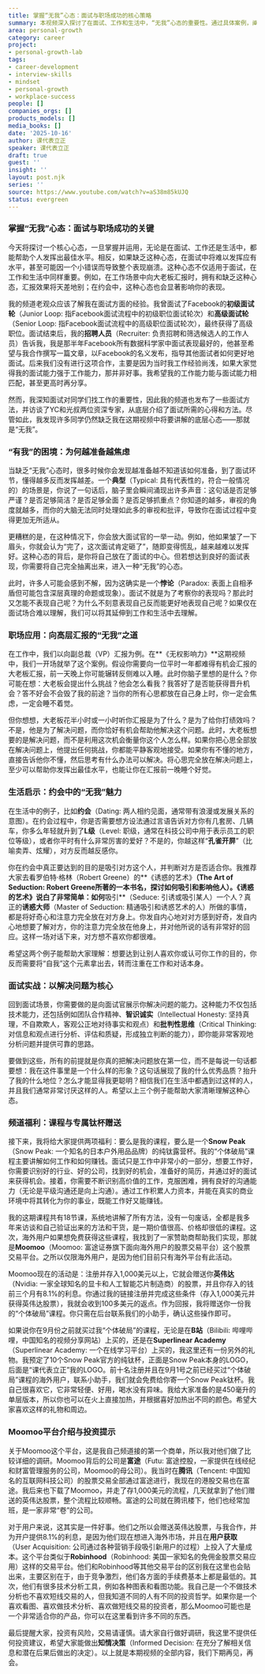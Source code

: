 ```yaml
---
title: 掌握“无我”心态：面试与职场成功的核心策略
summary: 本视频深入探讨了在面试、工作和生活中，“无我”心态的重要性。通过具体案例，阐释了放下自我关注，专注于解决问题或对方，能帮助个人实现最佳表现，并提供相关福利。
area: personal-growth
category: career
project:
- personal-growth-lab
tags:
- career-development
- interview-skills
- mindset
- personal-growth
- workplace-success
people: []
companies_orgs: []
products_models: []
media_books: []
date: '2025-10-16'
author: 课代表立正
speaker: 课代表立正
draft: true
guest: ''
insight: ''
layout: post.njk
series: ''
source: https://www.youtube.com/watch?v=aS38m85kUJQ
status: evergreen
---
```

### 掌握“无我”心态：面试与职场成功的关键

今天将探讨一个核心心态，一旦掌握并运用，无论是在面试、工作还是生活中，都能帮助个人发挥出最佳水平。相反，如果缺乏这种心态，在面试中将难以发挥应有水平，甚至可能因一个小错误而导致整个表现崩溃。这种心态不仅适用于面试，在工作和生活中同样重要。例如，在工作场景中向大老板汇报时，拥有和缺乏这种心态，汇报效果将天差地别；在约会中，这种心态也会显著影响你的表现。

我的频道老观众应该了解我在面试方面的经验。我曾面试了Facebook的**初级面试轮**（Junior Loop: 指Facebook面试流程中的初级职位面试轮次）和**高级面试轮**（Senior Loop: 指Facebook面试流程中的高级职位面试轮次），最终获得了高级职位。面试结束后，我的**招聘人员**（Recruiter: 负责招聘和筛选候选人的工作人员）告诉我，我是那半年Facebook所有数据科学家中面试表现最好的，他甚至希望与我合作撰写一篇文章，以Facebook的名义发布，指导其他面试者如何更好地面试。后来我们没有进行这项合作，主要是因为当时我工作经验尚浅，如果大家觉得我的面试能力强于工作能力，那并非好事。我希望我的工作能力能与面试能力相匹配，甚至更高时再分享。

然而，我深知面试对同学们找工作的重要性，因此我的频道也发布了一些面试方法，并访谈了YC和光叔两位资深专家，从底层介绍了面试所需的心得和方法。尽管如此，我发现许多同学仍然缺乏我在这期视频中将要讲解的底层心态——那就是“无我”。

### “有我”的困境：为何越准备越焦虑

当缺乏“无我”心态时，很多时候你会发现越准备越不知道该如何准备，到了面试环节，懂得越多反而发挥越差。一个**典型**（Typical: 具有代表性的，符合一般情况的）的场景是，你说了一句话后，脑子里会瞬间涌现出许多声音：这句话是否足够严谨？是否足够简洁？是否足够全面？是否足够抓重点？你知道的越多，审视的角度就越多，而你的大脑无法同时处理如此多的审视和批评，导致你在面试过程中变得更加无所适从。

更糟糕的是，在这种情况下，你会放大面试官的一举一动。例如，他如果皱了一下眉头，你就会认为“完了，这次面试肯定砸了”，随即变得慌乱，越来越难以发挥好。这种心态的背后，是你将自己放在了面试的中心。但若想达到良好的面试表现，你需要将自己完全抽离出来，进入一种“无我”的心态。

此时，许多人可能会感到不解，因为这确实是一个**悖论**（Paradox: 表面上自相矛盾但可能包含深层真理的命题或现象）。面试不就是为了考察你的表现吗？那此时又怎能不表现自己呢？为什么不刻意表现自己反而能更好地表现自己呢？如果仅在面试场合难以理解，我们可以将其延伸到工作和生活中去理解。

### 职场应用：向高层汇报的“无我”之道

在工作中，我们以向副总裁（VP）汇报为例。在**《无权影响力》**这期视频中，我们一开场就举了这个案例。假设你需要向一位平时一年都难得有机会汇报的大老板汇报，前一天晚上你可能辗转反侧难以入睡。此时你脑子里想的是什么？你可能在想：大老板会提出什么挑战？他会怎么看我？我答好了是否能获得晋升机会？答不好会不会毁了我的前途？当你的所有心思都放在自己身上时，你一定会焦虑，一定会睡不着觉。

但你想想，大老板花半小时或一小时听你汇报是为了什么？是为了给你打绩效吗？不是，他是为了解决问题，而你恰好有机会帮助他解决这个问题。此时，大老板想要的是解决问题，而不是利用这次机会衡量你这个人怎么样。如果你把心思全部放在解决问题上，他提出任何挑战，你都能平静客观地接受。如果你有不懂的地方，直接告诉他你不懂，然后思考有什么办法可以解决。将心思完全放在解决问题上，至少可以帮助你发挥出最佳水平，也能让你在汇报前一晚睡个好觉。

### 生活启示：约会中的“无我”魅力

在生活中的例子，比如**约会**（Dating: 两人相约见面，通常带有浪漫或发展关系的意图）。在约会过程中，你是否需要想方设法通过言语告诉对方你有几套房、几辆车，你多么年轻就升到了**L级**（Level: 职级，通常在科技公司中用于表示员工的职位等级），或者你平时有什么非常厉害的爱好？不是的，你越这样“**孔雀开屏**”（比喻卖弄、炫耀），对方反而越反感你。

你在约会中真正要达到的目的是吸引对方这个人，并判断对方是否适合你。我推荐大家去看罗伯特·格林（Robert Greene）的**《诱惑的艺术》**（The Art of Seduction: Robert Greene所著的一本书名，探讨如何吸引和影响他人）。《诱惑的艺术》说白了非常简单：如何**吸引**（Seduce: 引诱或吸引某人）一个人？真正的**诱惑大师**（Master of Seduction: 精通吸引和诱惑艺术的人）所做的事情，都是将好奇心和注意力完全放在对方身上。你发自内心地对对方感到好奇，发自内心地想要了解对方，你的注意力完全放在他身上，并对他所说的话有非常好的回应。这样一场对话下来，对方想不喜欢你都很难。

希望这两个例子能帮助大家理解：想要达到让别人喜欢你或认可你工作的目的，你反而需要将“自我”这个元素拿出去，转而注重在工作和对话本身。

### 面试实战：以解决问题为核心

回到面试场景，你需要做的是向面试官展示你解决问题的能力。这种能力不仅包括技术能力，还包括例如团队合作精神、**智识诚实**（Intellectual Honesty: 坚持真理，不自欺欺人，客观公正地对待事实和观点）和**批判性思维**（Critical Thinking: 对信息和观点进行分析、评估和质疑，形成独立判断的能力），即你能非常客观地分析问题并提供可靠的思路。

要做到这些，所有的前提就是你真的把解决问题放在第一位，而不是每说一句话都要想：我在这件事里是一个什么样的形象？这句话展现了我的什么优秀品质？抬升了我的什么地位？怎么才能显得我更聪明？相信我们在生活中都遇到过这样的人，并且我们通常非常讨厌这样的人。希望以上三个例子能帮助大家清晰理解这种心态。

### 频道福利：课程与专属钛杯赠送

接下来，我将给大家提供两项福利：要么是我的课程，要么是一个**Snow Peak**（Snow Peak: 一个知名的日本户外用品品牌）的纯钛露营杯。我的“个体破局”课程主要讲解如何工作和如何赚钱。面试只是工作中非常小的一部分，想要工作好，你需要识别好的行业、好的公司，找到好的机会，准备好的简历，并通过好的面试来获得机会。接着，你需要不断识别高价值的工作，克服困难，拥有良好的沟通能力（无论是平级沟通还是向上沟通）。通过工作积累人力资本，并能在真实的商业环境中将其转化为你的事业，既能工作好又能赚钱。

我的这期课程共有18节课，系统地讲解了所有方法，没有一句废话，全都是我多年来访谈和自己验证出来的方法和干货，是一期价值很高、价格却很低的课程。这次，海外用户如果想免费获得这些课程，我找到了一家赞助商帮助我们实现，那就是**Moomoo**（Moomoo: 富途证券旗下面向海外用户的股票交易平台）这个股票交易平台。之所以仅限海外用户，是因为他们目前只有海外平台有此活动。

Moomoo现在的活动是：注册并存入1,000美元以上，它就会赠送你**英伟达**（Nvidia: 一家全球知名的显卡和人工智能芯片制造商）的股票，并且你存入的钱前三个月有8.1%的利息。你通过我的链接注册并完成这些条件（存入1,000美元并获得英伟达股票），我就会收到100多美元的返点。作为回报，我将赠送你一份我的“个体破局”课程。你只需在后台联系我们的小助手，确认这些操作即可。

如果说你在9月份之前就买过我“个体破局”的课程，无论是在**B站**（Bilibili: 哔哩哔哩，中国知名的视频分享网站）上买的，还是在**Superlinear Academy**（Superlinear Academy: 一个在线学习平台）上买的，我这里还有一份另外的礼物。我预定了10个Snow Peak官方的纯钛杯，正面是Snow Peak本身的LOGO，后面是“课代表立正”我的LOGO。前十名注册并且在9月1号之前已经买过“个体破局”课程的海外用户，联系小助手，我们就会免费给你寄一个Snow Peak钛杯。我自己很喜欢它，它非常轻便、好用，喝水没有异味。我给大家准备的是450毫升的单层版本，所以你也可以在火上直接加热，并根据喜好加热出不同的颜色。希望大家喜欢这样的礼物和周边。

### Moomoo平台介绍与投资提示

关于Moomoo这个平台，这是我自己频道接的第一个商单，所以我对他们做了比较详细的调研。Moomoo背后的公司是**富途**（Futu: 富途控股，一家提供在线经纪和财富管理服务的公司，Moomoo的母公司）。我当时在**腾讯**（Tencent: 中国知名的互联网科技公司）的股票交易全部通过富途进行，我现在的港股交易也在富途。我后来也下载了Moomoo，并走了存1,000美元的流程，几天就拿到了他们赠送的英伟达股票，整个流程比较顺畅。富途的公司就在腾讯楼下，他们也经常加班，是一家非常“卷”的公司。

对于用户来说，这其实是一件好事。他们之所以会赠送英伟达股票，与我合作，并为开户提供8.1%的利息，是因为他们现在想进入海外市场，并且在**用户获取**（User Acquisition: 公司通过各种营销手段吸引新用户的过程）上投入了大量成本。这个平台类似于**Robinhood**（Robinhood: 美国一家知名的免佣金股票交易应用）这样的交易平台。他们和Robinhood等其他交易平台的区别我在这里也会贴出来，主要区别在于，由于竞争激烈，他们各方面的手续费基本上都是最低的。其次，他们有很多技术分析工具，例如各种图表和看图功能。我自己是一个不做技术分析也不喜欢短线交易的人，但我知道不同的人有不同的投资哲学。如果你是一个喜欢看图、喜欢做技术分析、喜欢做短线交易的投资者，那么Moomoo可能也是一个非常适合你的产品，你可以在这里看到许多不同的东西。

最后提醒大家，投资有风险，交易请谨慎。请大家自行做好调研，我这里不提供任何投资建议，希望大家能做出**知情决策**（Informed Decision: 在充分了解相关信息和潜在后果后做出的决定）。以上就是本期视频的全部内容，我们下期再见，再会。